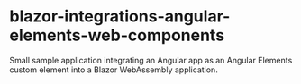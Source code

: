 # blazor-integrations-angular-elements-web-components
Small sample application integrating an Angular app as an Angular Elements custom element into a Blazor WebAssembly application.
